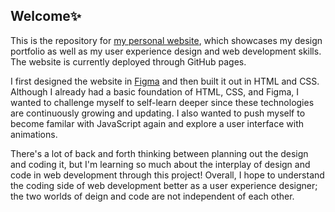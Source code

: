 ## Welcome✨
This is the repository for [my personal website](https://sissizhu.com), which showcases my design portfolio as well as my user experience design and web development skills. The website is currently deployed through GitHub pages.

I first designed the website in [Figma](https://www.figma.com/file/aGnxOnftLqZac9MUl4j80i/website?type=design&node-id=1%3A3&mode=design&t=q3U8uyM93M6HNRMC-1) and then built it out in HTML and CSS. Although I already had a basic foundation of HTML, CSS, and Figma, I wanted to challenge myself to self-learn deeper since these technologies are continuously growing and updating. I also wanted to push myself to become familar with JavaScript again and explore a user interface with animations.

There's a lot of back and forth thinking between planning out the design and coding it, but I'm learning so much about the interplay of design and code in web development through this project! Overall, I hope to understand the coding side of web development better as a user experience designer; the two worlds of deign and code are not independent of each other.
